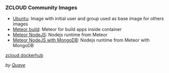 ### ZCLOUD Community Images

- [Ubuntu](ubuntu-base/README.md): Image with initial user and group used as base image for others images
- [Meteor build](meteor-tools/meteor-build/README.md): Meteor for build apps inside container
- [Meteor NodeJS](meteor-tools/meteor-node-runtime/README.md): Nodejs runtime from Meteor
- [Meteor NodeJS with MongoDB](meteor-tools/meteor-node-mongodb-runtime/README.md): Nodejs runtime from Meteor with MongoDB

[zcloud dockerhub](https://hub.docker.com/u/zcloudws)


_by [Quave](https://www.quave.com.br)_

